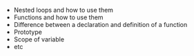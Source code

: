 * Nested loops and how to use them
* Functions and how to use them
* Difference between a declaration and definition of a function
* Prototype
* Scope of variable
* etc
